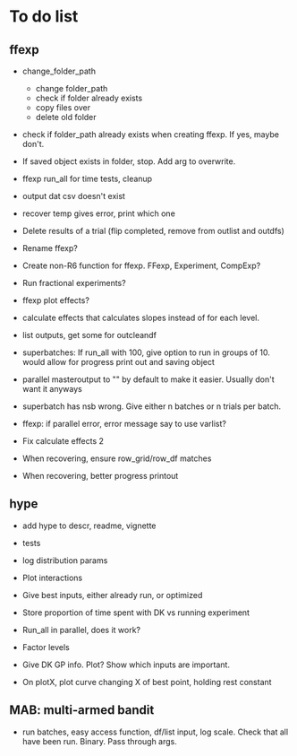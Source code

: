 # To do list

## ffexp

* change_folder_path
  - change folder_path
  - check if folder already exists
  - copy files over
  - delete old folder

* check if folder_path already exists when creating ffexp.
If yes, maybe don't.

* If saved object exists in folder, stop. Add arg to overwrite.

* ffexp run_all for time tests, cleanup

* output dat csv doesn't exist

* recover temp gives error, print which one

* Delete results of a trial (flip completed, remove from outlist and outdfs)

* Rename ffexp? 

* Create non-R6 function for ffexp. FFexp, Experiment, CompExp?

* Run fractional experiments?

* ffexp plot effects?

* calculate effects that calculates slopes instead of for each level.

* list outputs, get some for outcleandf

* superbatches: If run_all with 100, give option to run in groups of 10.
  would allow for progress print out and saving object

* parallel masteroutput to "" by default to make it easier. Usually don't want it anyways

* superbatch has nsb wrong. Give either n batches or n trials per batch.

* ffexp: if parallel error, error message say to use varlist?

* Fix calculate effects 2

* When recovering, ensure row_grid/row_df matches

* When recovering, better progress printout

## hype

* add hype to descr, readme, vignette

* tests

* log distribution params

* Plot interactions

* Give best inputs, either already run, or optimized

* Store proportion of time spent with DK vs running experiment

* Run_all in parallel, does it work?

* Factor levels

* Give DK GP info. Plot? Show which inputs are important.

* On plotX, plot curve changing X of best point, holding rest constant

## MAB: multi-armed bandit

* run batches, easy access function, df/list input, log scale.
   Check that all have been run. Binary. Pass through args.
